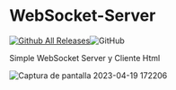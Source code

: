 # WebSocket-Server
[![Github All Releases](https://img.shields.io/github/downloads/emo44/WebSocket-Server/total.svg)]()![GitHub](https://img.shields.io/github/license/emo44/WebSocket-Server)

Simple WebSocket Server y Cliente Html

![Captura de pantalla 2023-04-19 172206](https://user-images.githubusercontent.com/2462238/233123327-b2c7356f-cb21-4328-a740-e7686b18bdd8.jpg)
